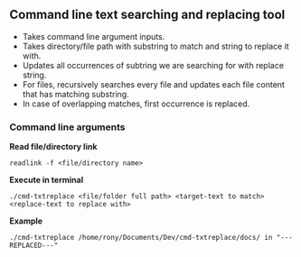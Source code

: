 ## Command line text searching and replacing tool

- Takes command line argument inputs.
- Takes directory/file path with substring to match and string to replace it with.
- Updates all occurrences of subtring we are searching for with replace string.
- For files, recursively searches every file and updates each file content that has matching substring.
- In case of overlapping matches, first occurrence is replaced.

### Command line arguments

<b> Read file/directory link </b> <br>

```
readlink -f <file/directory name>
```

<b> Execute in terminal </b> <br>

```
./cmd-txtreplace <file/folder full path> <target-text to match> <replace-text to replace with>
```

<b> Example </b> <br>

```
./cmd-txtreplace /home/rony/Documents/Dev/cmd-txtreplace/docs/ in "---REPLACED---"
```
